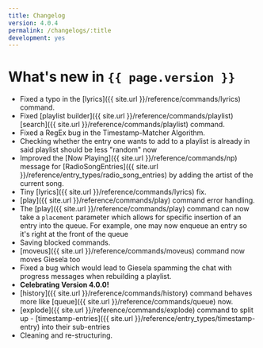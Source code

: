 ```yaml
---
title: Changelog
version: 4.0.4
permalink: /changelogs/:title
development: yes
---
```


# What's new in `{{ page.version }}`
- Fixed a typo in the [lyrics]({{ site.url }}/reference/commands/lyrics) command.
- Fixed [playlist builder]({{ site.url }}/reference/commands/playlist) [search]({{ site.url }}/reference/commands/playlist) command.
- Fixed a RegEx bug in the Timestamp-Matcher Algorithm.
- Checking whether the entry one wants to add to a playlist is already in said playlist should be less "random" now
- Improved the [Now Playing]({{ site.url }}/reference/commands/np) message for [RadioSongEntries]({{ site.url }}/reference/entry_types/radio_song_entries) by adding the artist of the current song.
- Tiny [lyrics]({{ site.url }}/reference/commands/lyrics) fix.
- [play]({{ site.url }}/reference/commands/play) command error handling.
- The [play]({{ site.url }}/reference/commands/play) command can now take a `placement` parameter which allows for specific insertion of an entry into the queue. For example, one may now enqueue an entry so it's right at the front of the queue
- Saving blocked commands.
- [moveus]({{ site.url }}/reference/commands/moveus) command now moves Giesela too
- Fixed a bug which would lead to Giesela spamming the chat with progress messages when rebuilding a playlist.
- **Celebrating Version 4.0.0!**
- [history]({{ site.url }}/reference/commands/history) command behaves more like [queue]({{ site.url }}/reference/commands/queue) now.
- [explode]({{ site.url }}/reference/commands/explode) command to split up - [timestamp-entries]({{ site.url }}/reference/entry_types/timestamp-entry) into their sub-entries
- Cleaning and re-structuring.
